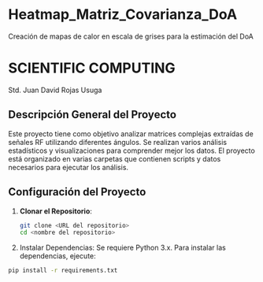 # Heatmap_Matriz_Covarianza_DoA
Creación de mapas de calor en escala de grises para la estimación del DoA
# SCIENTIFIC COMPUTING

Std. Juan David Rojas Usuga

## Descripción General del Proyecto

Este proyecto tiene como objetivo analizar matrices complejas extraídas de señales RF utilizando diferentes ángulos. Se realizan varios análisis estadísticos y visualizaciones para comprender mejor los datos. El proyecto está organizado en varias carpetas que contienen scripts y datos necesarios para ejecutar los análisis.

## Configuración del Proyecto

1. **Clonar el Repositorio**:
   ```bash
   git clone <URL del repositorio>
   cd <nombre del repositorio>

2. Instalar Dependencias:
Se requiere Python 3.x. Para instalar las dependencias, ejecute:
```bash
pip install -r requirements.txt
